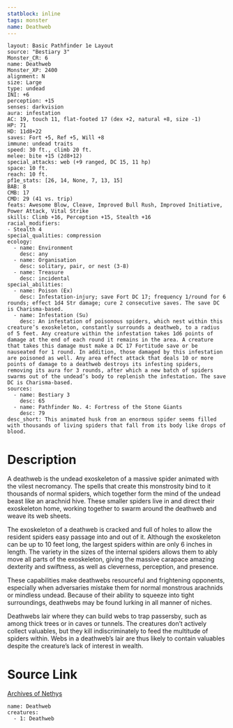 ```yaml
---
statblock: inline
tags: monster
name: Deathweb
---
```

```statblock
layout: Basic Pathfinder 1e Layout
source: "Bestiary 3"
Monster_CR: 6
name: Deathweb
Monster_XP: 2400
alignment: N
size: Large
type: undead
INI: +6
perception: +15
senses: darkvision
aura: infestation
AC: 19, touch 11, flat-footed 17 (dex +2, natural +8, size -1)
HP: 71
HD: 11d8+22
saves: Fort +5, Ref +5, Will +8
immune: undead traits
speed: 30 ft., climb 20 ft.
melee: bite +15 (2d8+12)
special_attacks: web (+9 ranged, DC 15, 11 hp)
space: 10 ft.
reach: 10 ft.
pf1e_stats: [26, 14, None, 7, 13, 15]
BAB: 8
CMB: 17
CMD: 29 (41 vs. trip)
feats: Awesome Blow, Cleave, Improved Bull Rush, Improved Initiative, Power Attack, Vital Strike
skills: Climb +16, Perception +15, Stealth +16
racial_modifiers:
- Stealth 4
special_qualities: compression
ecology:
  - name: Environment
    desc: any
  - name: Organisation
    desc: solitary, pair, or nest (3-8)
  - name: Treasure
    desc: incidental
special_abilities:
  - name: Poison (Ex)
    desc: Infestation-injury; save Fort DC 17; frequency 1/round for 6 rounds; effect 1d4 Str damage; cure 2 consecutive saves. The save DC is Charisma-based.
  - name: Infestation (Su)
    desc: An infestation of poisonous spiders, which nest within this creature’s exoskeleton, constantly surrounds a deathweb, to a radius of 5 feet. Any creature within the infestation takes 1d6 points of damage at the end of each round it remains in the area. A creature that takes this damage must make a DC 17 Fortitude save or be nauseated for 1 round. In addition, those damaged by this infestation are poisoned as well. Any area effect attack that deals 10 or more points of damage to a deathweb destroys its infesting spiders, removing its aura for 3 rounds, after which a new batch of spiders swarms out of the undead’s body to replenish the infestation. The save DC is Charisma-based.
sources:
  - name: Bestiary 3
    desc: 65
  - name: Pathfinder No. 4: Fortress of the Stone Giants
    desc: 79
desc_short: This animated husk from an enormous spider seems filled with thousands of living spiders that fall from its body like drops of blood.
```
# Description
A deathweb is the undead exoskeleton of a massive spider animated with the vilest necromancy. The spells that create this monstrosity bind to it thousands of normal spiders, which together form the mind of the undead beast like an arachnid hive. These smaller spiders live in and direct their exoskeleton home, working together to swarm around the deathweb and weave its web sheets.

The exoskeleton of a deathweb is cracked and full of holes to allow the resident spiders easy passage into and out of it. Although the exoskeleton can be up to 10 feet long, the largest spiders within are only 6 inches in length. The variety in the sizes of the internal spiders allows them to ably move all parts of the exoskeleton, giving the massive carapace amazing dexterity and swiftness, as well as cleverness, perception, and presence.

These capabilities make deathwebs resourceful and frightening opponents, especially when adversaries mistake them for normal monstrous arachnids or mindless undead. Because of their ability to squeeze into tight surroundings, deathwebs may be found lurking in all manner of niches.

Deathwebs lair where they can build webs to trap passersby, such as among thick trees or in caves or tunnels. The creatures don’t actively collect valuables, but they kill indiscriminately to feed the multitude of spiders within. Webs in a deathweb’s lair are thus likely to contain valuables despite the creature’s lack of interest in wealth.
# Source Link
[Archives of Nethys](https://aonprd.com/MonsterDisplay.aspx?ItemName=Deathweb)
```encounter-table
name: Deathweb
creatures:
  - 1: Deathweb
```

